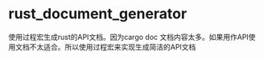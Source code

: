 # rust_document_generator
使用过程宏生成rust的API文档。因为cargo doc 文档内容太多。如果用作API使用文档不太适合。所以使用过程宏来实现生成简洁的API文档
